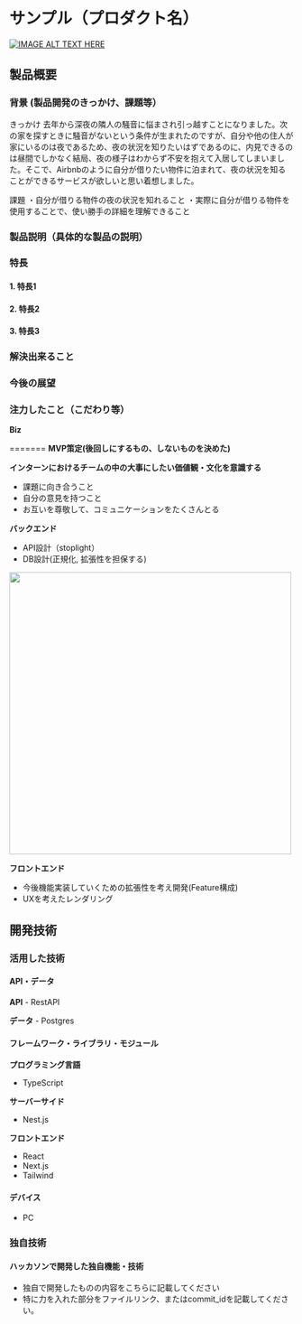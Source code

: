 # サンプル（プロダクト名）

[![IMAGE ALT TEXT HERE](https://jphacks.com/wp-content/uploads/2023/07/JPHACKS2023_ogp.png)](https://www.youtube.com/watch?v=yYRQEdfGjEg)

## 製品概要
### 背景 (製品開発のきっかけ、課題等）
きっかけ
去年から深夜の隣人の騒音に悩まされ引っ越すことになりました。次の家を探すときに騒音がないという条件が生まれたのですが、自分や他の住人が家にいるのは夜であるため、夜の状況を知りたいはずであるのに、内見できるのは昼間でしかなく結局、夜の様子はわからず不安を抱えて入居してしまいました。そこで、Airbnbのように自分が借りたい物件に泊まれて、夜の状況を知ることができるサービスが欲しいと思い着想しました。

課題
・自分が借りる物件の夜の状況を知れること
・実際に自分が借りる物件を使用することで、使い勝手の詳細を理解できること

### 製品説明（具体的な製品の説明）
### 特長
#### 1. 特長1
#### 2. 特長2
#### 3. 特長3

### 解決出来ること
### 今後の展望
### 注力したこと（こだわり等）
**Biz**

=======
**MVP策定(後回しにするもの、しないものを決めた)**

**インターンにおけるチームの中の大事にしたい価値観・文化を意識する**
- 課題に向き合うこと
- 自分の意見を持つこと
- お互いを尊敬して、コミュニケーションをたくさんとる

**バックエンド**
- API設計（stoplight）
- DB設計(正規化, 拡張性を担保する)

<img src="https://github.com/jphacks/KB_2311/assets/69971830/25aa04ec-56af-4c60-a50f-50fc1af578d1" width="500">

**フロントエンド**
- 今後機能実装していくための拡張性を考え開発(Feature構成)
- UXを考えたレンダリング

## 開発技術

### 活用した技術
#### API・データ

**API**
    - RestAPI

**データ**
    - Postgres


#### フレームワーク・ライブラリ・モジュール
**プログラミング言語**
 - TypeScript

**サーバーサイド**

- Nest.js

**フロントエンド**
- React
- Next.js
- Tailwind

#### デバイス
  - PC


### 独自技術

#### ハッカソンで開発した独自機能・技術
* 独自で開発したものの内容をこちらに記載してください
* 特に力を入れた部分をファイルリンク、またはcommit_idを記載してください。
